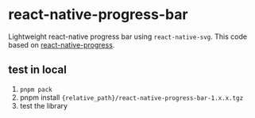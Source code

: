# react-native-progress-bar

Lightweight react-native progress bar using `react-native-svg`.
This code based on [react-native-progress](https://github.com/oblador/react-native-progress).

## test in local

1. `pnpm pack`
2. pnpm install `{relative_path}/react-native-progress-bar-1.x.x.tgz`
3. test the library
